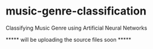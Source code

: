 # music-genre-classification
Classifying Music Genre using Artificial Neural Networks
 
 
 ***** will be uploading the source files soon *****
